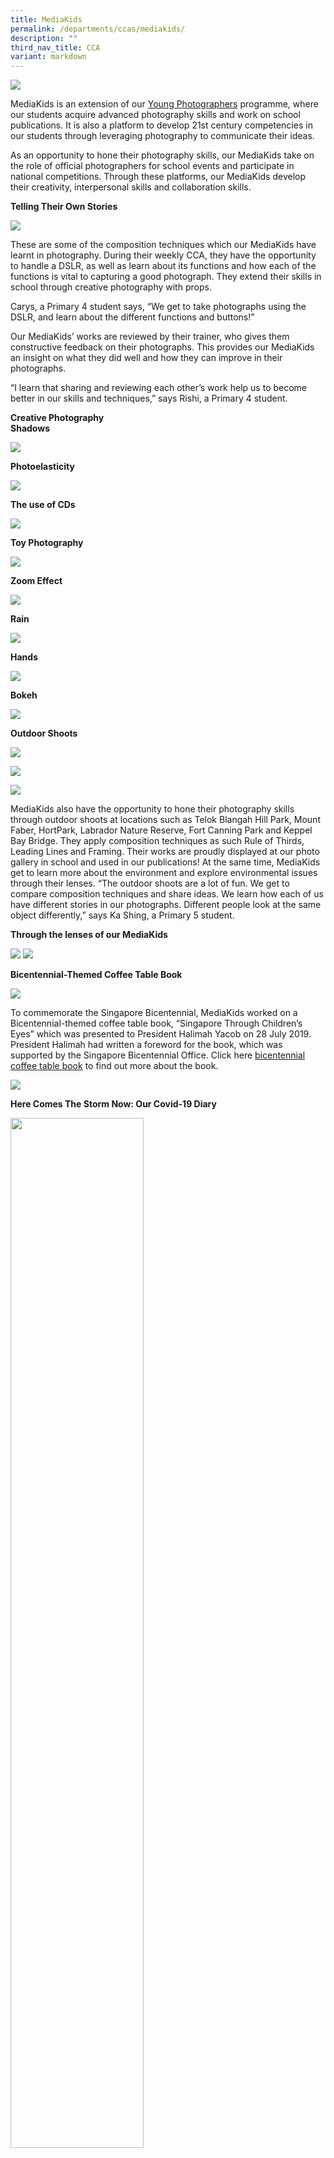 ```yaml
---
title: MediaKids
permalink: /departments/ccas/mediakids/
description: ""
third_nav_title: CCA
variant: markdown
---
```

<img src="/images/2024%20Photos/Media%20Kids/BR_Webpage_20240318_IMG_3500__3_.jpg">

MediaKids is an extension of our [Young Photographers](https://blangahrisepri.moe.edu.sg/our-distinctive-programmes/young-photographers/) programme, where our students acquire advanced photography skills and work on school publications. It is also a platform to develop 21st century competencies in our students through leveraging photography to communicate their ideas. 
<p>As an opportunity to hone their photography skills, our MediaKids take on the role of official photographers for school events and participate in national competitions. Through these platforms, our MediaKids develop their creativity, interpersonal skills and collaboration skills.</p>
<p><strong>Telling Their Own Stories</strong></p>
<img src="/images/2023%20Photos/Media%20Kids/media_29.JPG">
<p>These are some of the composition techniques which our MediaKids have learnt in photography. During their weekly CCA, they have the opportunity to handle a DSLR, as well as learn about its functions and how each of the functions is vital to capturing a good photograph. They extend their skills in school&nbsp;through creative photography with props.

Carys, a Primary 4 student says, “We get to take photographs using the DSLR, and learn about the different functions and buttons!”

Our MediaKids’ works are reviewed by their trainer, who gives them constructive feedback on their photographs. This provides our MediaKids an insight on what they did well and how they can improve in their photographs.

“I learn that sharing and reviewing each other’s work help us to become better in our skills and techniques,” says Rishi, a Primary 4 student.</p>
<p><strong>Creative Photography<br></strong><strong>Shadows</strong></p>
<img src="/images/2023%20Photos/Media%20Kids/2.png">
<p><strong>Photoelasticity</strong></p><p>
<img src="/images/2023%20Photos/Media%20Kids/3.png">
</p><p><strong>The use of CDs</strong></p><p>
<img src="/images/2023%20Photos/Media%20Kids/4.png">
	
</p><p><strong>Toy Photography</strong></p><p>

<img src="/images/2023%20Photos/Media%20Kids/media%20collage_1.JPG">
	
</p><p><strong>Zoom Effect</strong></p><p>
	
<img src="/images/2023%20Photos/Media%20Kids/media%20collage_2.JPG">
	
</p><p><strong>Rain</strong></p><p>
	
<img src="/images/2023%20Photos/Media%20Kids/media%20collage_3.JPG">
	
</p><p><strong>Hands</strong></p><p>
	
<img src="/images/2023%20Photos/media%20kids%20-%20hands.png">
	
</p><p><strong>Bokeh</strong></p>
	
![](/images/2024%20Photos/Media%20Kids/MKids.jpg)
	
<p></p><p><strong>Outdoor Shoots</strong></p><p>
<img src="/images/2023%20Photos/Media%20Kids/media_16.JPG">	

</p><p><img src="/images/2023%20Photos/Media%20Kids/IMG_8860.JPG"></p>
	
<img src="/images/2023%20Photos/Media%20Kids/IMG_8858__1_.jpg">	

<p>MediaKids also have the opportunity to hone their photography skills through outdoor shoots at locations such as Telok Blangah Hill Park, Mount Faber, HortPark, Labrador Nature Reserve, Fort Canning Park and Keppel Bay Bridge. 
They apply composition techniques as such Rule of Thirds, Leading Lines and Framing. Their works are proudly displayed at our photo gallery in school and used in our publications! At the same time, MediaKids get to learn more about the environment and explore environmental issues through their lenses.
“The outdoor shoots are a lot of fun. We get to compare composition techniques and share ideas. We learn how each of us have different stories in our photographs. Different people look at the same object differently,” says Ka Shing, a Primary 5 student. 
</p>
<p><strong>Through the lenses of our MediaKids</strong></p>
<img src="/images/2023%20Photos/Media%20Kids/media%20collage_4.JPG">
<img src="/images/2023%20Photos/Media%20Kids/media%20collage_5.JPG">
<p><strong>Bicentennial-Themed Coffee Table Book</strong></p>
<img src="/images/Photo-8-2-1024x576.jpg">
<p>To commemorate the Singapore Bicentennial, MediaKids worked on a Bicentennial-themed coffee table book, “Singapore Through Children’s Eyes” which was presented to President Halimah Yacob on 28 July 2019. President Halimah had written a foreword for the book, which was supported by the Singapore Bicentennial Office. Click here&nbsp;<a href="/our-distinctive-programmes/special-projects/bicentennial-coffee-table-book/">bicentennial coffee table book</a>&nbsp;to find out more about the book.</p>
<img src="/images/2023%20Photos/Media%20Kids/1.png">
<p><strong>Here Comes The Storm Now: Our Covid-19 Diary</strong></p>
<img style="width: 65%;" src="/images/Covid-19-274x300.jpg">
<p>MediaKids’ photographs taken during their e-CCA sessions were featured in our book, “Here Comes The Storm Now: Our Covid-19 Diary”. It documents our Covid-19 experiences through the eyes of our educators, children and parents. This book is dedicated to frontline heroes who have kept Singapore safe so that our children can continue learning in school. Please click&nbsp;<a href="https://www.blangahrisepri.moe.edu.sg/our-covid-19-diary/">here</a>&nbsp;to read our Covid-19 Diary.</p>
<p><strong>Special Event with Local Sportsmen and Sportswomen</strong></p>
<img src="/images/Photo-7-1.jpg">
<p>In line with the Tokyo Olympics, our students embarked on a project to gather inspirational stories and messages from our local sportsmen and sportswomen. In September 2019, we invited Singapore’s very own football legend, Mr Fandi Ahmad to our school. Our MediaKids took photographs of him being interviewed by our student leaders and conducting a football clinic for our boys in the Football CCA group.</p>
<img src="/images/For-Website-MK-Page.jpg">
<p>There were other platforms which gave our MediaKids opportunities to hone their photography skills. In 2020, we met our nation’s World Number 1 Para Archer, Ms Nur Syahidah Alim. Aqeel, our Primary 4 MediaKid, not only captured the session through his lenses, but was also inspired to overcome challenges and pursue his dreams and goals.</p>

In celebration of Biodiversity Week from 19 to 26 May 2023, we produced a coffee table book titled “A Bowl of Nature”. Our MediaKids applied their photography skills and captured biodiversity through their lenses. Click here to read more about “[A Bowl of Nature](https://blangahrisepri.moe.edu.sg/special-projects/a-bowl-of-nature/)”

<img style="width: 65%;" src="/images/2023%20Photos/Media%20Kids/media_25.JPG">


<p><strong>Other Platforms to extend our MediaKids’ Learning</strong></p>


![](/images/2023%20Photos/Media%20Kids/media_19.JPG)

<p><strong>Photography Exhibition</strong></p>

Titled Virtues of Creativity and Flexibility, this photograph was taken at Labrador Nature Reserve by Ser Yen. It was selected to be exhibited at the 18th Ngee Ann Photographic Exhibition for the Student Category. 

Accompanying her photograph was a write-up:
I like to experiment and try new things. This is my first time capturing the landscape by using a lensball. The landscape of Labrador Nature Reserve appears as an inverted image in the lensball. This image resonates with me as it reminds me of being creative, flexible and looking at things from different perspectives, especially when we are facing difficulties.

![](/images/2024%20Photos/Media%20Kids/Ser_Yen___1_12x16.jpg)

For the 19th Ngee Ann Photographic Exhibition, Ser Yen has leveraged photography to depict Virtues of Excellence and Determination. Out of 700 submissions, Ser Yen’s photograph was one of the 158 photographs selected for exhibition. 

Accompanying her photograph was a write-up: In our daily lives, we are running a race to reach the finishing line, and striving to be the best versions of ourselves. We should always put our best foot forward for excellence, persevere whenever we encounter any challenges and not give up. 

In our daily journey, we aim to reach our potential. In the process of doing so, we face challenges with perseverance and determination. It is crucial to always strive for excellence, never faltering in our efforts to overcome obstacles and achieve our goals.


Ser Yen said, “Our CCA lessons are conducted by a professional photographer. Through him, we learn more than just taking photographs. Our outdoor shoots include understanding the environment and nature, and how our cameras can capture how nature interacts.”

**11th National Primary School Competition Award**

![](/images/2023%20Photos/Media%20Kids/003__1_.jpg)
Photograph by Ser Yen attained Merit Award

<p><strong>Come Join Us!</strong></p>
<img style="width: 65%;" src="/images/2023%20Photos/Media%20Kids/media_28.JPG">

Mdm Uuchi, teacher in charge of MediaKids, shared “Through photography, our students develop observation skills, artistic expression and a deeper appreciation for the world around them. Our outdoor shoots are also very hands-on, providing opportunities for our students to practise their photography skills in real-world settings.”